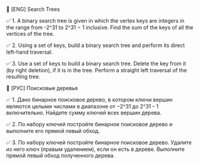 
🔸 [ENG] Search Trees

✅ 1. A binary search tree is given in which the vertex keys are integers in the range from -2^31 to 2^31 − 1 inclusive. Find the sum of the keys of all the vertices of the tree.

✅ 2. Using a set of keys, build a binary search tree and perform its direct left-hand traversal.

✅ 3. Use a set of keys to build a binary search tree. Delete the key from it (by right deletion), if it is in the tree. Perform a straight left traversal of the resulting tree.

🔸 [РУС] Поисковые деревья

✅ 1. Дано бинарное поисковое дерево, в котором ключи вершин являются целыми числами в диапазоне от −2^31 до 2^31 − 1 включительно. Найдите сумму ключей всех вершин дерева.

✅ 2. По набору ключей постройте бинарное поисковое дерево и выполните его прямой левый обход.

✅ 3. По набору ключей постройте бинарное поисковое дерево. Удалите из него ключ (правым удалением), если он есть в дереве. Выполните прямой левый обход полученного дерева.



